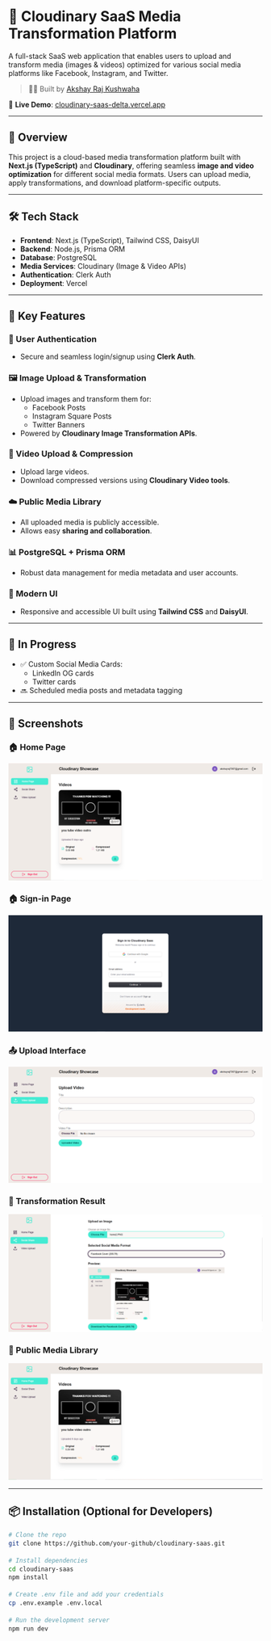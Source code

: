 # 📸 Cloudinary SaaS Media Transformation Platform

A full-stack SaaS web application that enables users to upload and transform media (images & videos) optimized for various social media platforms like Facebook, Instagram, and Twitter.

> 🧑‍💻 Built by [Akshay Raj Kushwaha](https://github.com/gitsofakshay)

🔗 **Live Demo**: [cloudinary-saas-delta.vercel.app](https://cloudinary-saas-delta.vercel.app/home)

---

## 🚀 Overview

This project is a cloud-based media transformation platform built with **Next.js (TypeScript)** and **Cloudinary**, offering seamless **image and video optimization** for different social media formats. Users can upload media, apply transformations, and download platform-specific outputs.

---

## 🛠️ Tech Stack

- **Frontend**: Next.js (TypeScript), Tailwind CSS, DaisyUI
- **Backend**: Node.js, Prisma ORM
- **Database**: PostgreSQL
- **Media Services**: Cloudinary (Image & Video APIs)
- **Authentication**: Clerk Auth
- **Deployment**: Vercel

---

## 🎯 Key Features

### 🔐 User Authentication
- Secure and seamless login/signup using **Clerk Auth**.

### 🖼️ Image Upload & Transformation
- Upload images and transform them for:
  - Facebook Posts
  - Instagram Square Posts
  - Twitter Banners
- Powered by **Cloudinary Image Transformation APIs**.

### 🎥 Video Upload & Compression
- Upload large videos.
- Download compressed versions using **Cloudinary Video tools**.

### ☁️ Public Media Library
- All uploaded media is publicly accessible.
- Allows easy **sharing and collaboration**.

### 📊 PostgreSQL + Prisma ORM
- Robust data management for media metadata and user accounts.

### 💅 Modern UI
- Responsive and accessible UI built using **Tailwind CSS** and **DaisyUI**.

---

## 🔧 In Progress

- ✅ Custom Social Media Cards:
  - LinkedIn OG cards
  - Twitter cards
- 🔜 Scheduled media posts and metadata tagging

---

## 📸 Screenshots

### 🏠 Home Page
![Home](./public/screenshorts/user-home.PNG)

### 🏠 Sign-in Page
![Signin](./public/screenshorts/signin.PNG)

### 📤 Upload Interface
![Upload](./public/screenshorts/video-upload.PNG)

### 🎨 Transformation Result
![Transformation](./public/screenshorts/social-share.PNG)

### 📁 Public Media Library
![Library](./public/screenshorts/public-home.PNG)


---

## 📦 Installation (Optional for Developers)

```bash
# Clone the repo
git clone https://github.com/your-github/cloudinary-saas.git

# Install dependencies
cd cloudinary-saas
npm install

# Create .env file and add your credentials
cp .env.example .env.local

# Run the development server
npm run dev

